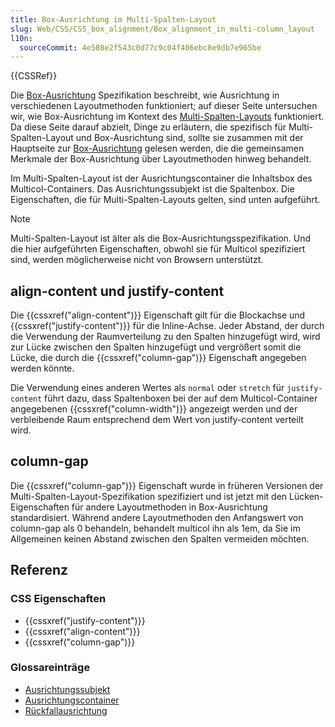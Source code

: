 ```yaml
---
title: Box-Ausrichtung im Multi-Spalten-Layout
slug: Web/CSS/CSS_box_alignment/Box_alignment_in_multi-column_layout
l10n:
  sourceCommit: 4e508e2f543c0d77c9c04f406ebc8e9db7e965be
---
```


{{CSSRef}}

Die [Box-Ausrichtung](/de/docs/Web/CSS/CSS_box_alignment) Spezifikation beschreibt, wie Ausrichtung in verschiedenen Layoutmethoden funktioniert; auf dieser Seite untersuchen wir, wie Box-Ausrichtung im Kontext des [Multi-Spalten-Layouts](/de/docs/Web/CSS/CSS_multicol_layout) funktioniert. Da diese Seite darauf abzielt, Dinge zu erläutern, die spezifisch für Multi-Spalten-Layout und Box-Ausrichtung sind, sollte sie zusammen mit der Hauptseite zur [Box-Ausrichtung](/de/docs/Web/CSS/CSS_box_alignment) gelesen werden, die die gemeinsamen Merkmale der Box-Ausrichtung über Layoutmethoden hinweg behandelt.

Im Multi-Spalten-Layout ist der Ausrichtungscontainer die Inhaltsbox des Multicol-Containers. Das Ausrichtungssubjekt ist die Spaltenbox. Die Eigenschaften, die für Multi-Spalten-Layouts gelten, sind unten aufgeführt.

> [!NOTE]
> Multi-Spalten-Layout ist älter als die Box-Ausrichtungsspezifikation. Und die hier aufgeführten Eigenschaften, obwohl sie für Multicol spezifiziert sind, werden möglicherweise nicht von Browsern unterstützt.

## align-content und justify-content

Die {{cssxref("align-content")}} Eigenschaft gilt für die Blockachse und {{cssxref("justify-content")}} für die Inline-Achse. Jeder Abstand, der durch die Verwendung der Raumverteilung zu den Spalten hinzugefügt wird, wird zur Lücke zwischen den Spalten hinzugefügt und vergrößert somit die Lücke, die durch die {{cssxref("column-gap")}} Eigenschaft angegeben werden könnte.

Die Verwendung eines anderen Wertes als `normal` oder `stretch` für `justify-content` führt dazu, dass Spaltenboxen bei der auf dem Multicol-Container angegebenen {{cssxref("column-width")}} angezeigt werden und der verbleibende Raum entsprechend dem Wert von justify-content verteilt wird.

## column-gap

Die {{cssxref("column-gap")}} Eigenschaft wurde in früheren Versionen der Multi-Spalten-Layout-Spezifikation spezifiziert und ist jetzt mit den Lücken-Eigenschaften für andere Layoutmethoden in Box-Ausrichtung standardisiert. Während andere Layoutmethoden den Anfangswert von column-gap als 0 behandeln, behandelt multicol ihn als 1em, da Sie im Allgemeinen keinen Abstand zwischen den Spalten vermeiden möchten.

## Referenz

### CSS Eigenschaften

- {{cssxref("justify-content")}}
- {{cssxref("align-content")}}
- {{cssxref("column-gap")}}

### Glossareinträge

- [Ausrichtungssubjekt](/de/docs/Glossary/Alignment_Subject)
- [Ausrichtungscontainer](/de/docs/Glossary/Alignment_Container)
- [Rückfallausrichtung](/de/docs/Glossary/Fallback_Alignment)
